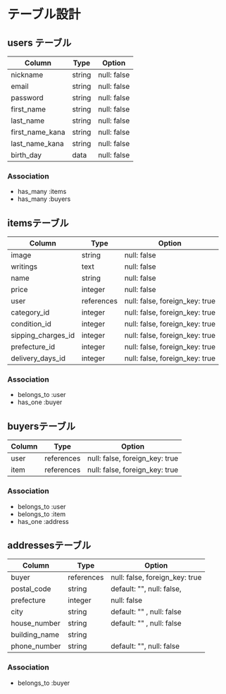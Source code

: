 # テーブル設計

## users テーブル

| Column          | Type    |  Option     |
| --------------- | ------- | ----------- |
| nickname        | string  | null: false |
| email           | string  | null: false |
| password        | string  | null: false |
| first_name      | string  | null: false |
| last_name       | string  | null: false |
| first_name_kana | string  | null: false |
| last_name_kana  | string  | null: false |
| birth_day       | data    | null: false |


### Association

- has_many :items
- has_many :buyers

## itemsテーブル

| Column             | Type       | Option                          |
| ------------------ | ---------- | ------------------------------- |
| image              | string     | null: false                     |
| writings           | text       | null: false                     |
| name               | string     | null: false                     |
| price              | integer    | null: false                     |
| user               | references | null: false, foreign_key: true  |
| category_id        | integer    | null: false, foreign_key: true  |
| condition_id       | integer    | null: false, foreign_key: true  |
| sipping_charges_id | integer    | null: false, foreign_key: true  |
| prefecture_id      | integer    | null: false, foreign_key: true  |
| delivery_days_id   | integer    | null: false, foreign_key: true  |

### Association

- belongs_to :user
- has_one    :buyer


## buyersテーブル

| Column    | Type       | Option                          |
| --------- | ---------- | ------------------------------- |
| user      | references | null: false, foreign_key: true  |
| item      | references | null: false, foreign_key: true  |

### Association

- belongs_to :user
- belongs_to :item
- has_one    :address

## addressesテーブル
 
| Column        | Type       | Option                                       |
| ------------- | ---------- | -------------------------------------------- |
| buyer         | references |              null: false,  foreign_key: true |
| postal_code   | string     | default: "", null: false,                    |
| prefecture    | integer    |              null: false                     |
| city          | string     | default: "" , null: false                    |
| house_number  | string     | default: "" , null: false                    |
| building_name | string     |                                              |
| phone_number  | string     | default: "",  null: false                    |

### Association

- belongs_to :buyer
